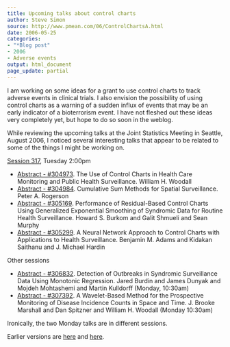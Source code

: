 ```yaml
---
title: Upcoming talks about control charts
author: Steve Simon
source: http://www.pmean.com/06/ControlChartsA.html
date: 2006-05-25
categories:
- "*Blog post"
- 2006
- Adverse events
output: html_document
page_update: partial
---
```


I am working on some ideas for a grant to use control charts to track
adverse events in clinical trials. I also envision the possibility of
using control charts as a warning of a sudden influx of events that may
be an early indicator of a bioterrorism event. I have not fleshed out
these ideas very completely yet, but hope to do so soon in the weblog.

While reviewing the upcoming talks at the Joint Statistics Meeting in
Seattle, August 2006, I noticed several interesting talks that appear to
be related to some of the things I might be working on.

[Session
317](http://www.amstat.org/meetings/jsm/2006/onlineprogram/index.cfm?fuseaction=activity_details&sessionid=201105),
Tuesday 2:00pm

-   [Abstract -
    \#304973](http://www.amstat.org/meetings/jsm/2006/onlineprogram/index.cfm?fuseaction=abstract_details&abstractid=304973).
    The Use of Control Charts in Health Care Monitoring and Public
    Health Surveillance. William H. Woodall
-   [Abstract -
    \#304984](http://www.amstat.org/meetings/jsm/2006/onlineprogram/index.cfm?fuseaction=abstract_details&abstractid=304984).
    Cumulative Sum Methods for Spatial Surveillance. Peter A. Rogerson
-   [Abstract -
    \#305169](http://www.amstat.org/meetings/jsm/2006/onlineprogram/index.cfm?fuseaction=abstract_details&abstractid=305169).
    Performance of Residual-Based Control Charts Using Generalized
    Exponential Smoothing of Syndromic Data for Routine Health
    Surveillance. Howard S. Burkom and Galit Shmueli and Sean Murphy
-   [Abstract -
    \#305299](http://www.amstat.org/meetings/jsm/2006/onlineprogram/index.cfm?fuseaction=abstract_details&abstractid=305299).
    A Neural Network Approach to Control Charts with Applications to
    Health Surveillance. Benjamin M. Adams and Kidakan Saithanu and J.
    Michael Hardin

Other sessions

-   [Abstract -
    \#306832](http://www.amstat.org/meetings/jsm/2006/onlineprogram/index.cfm?fuseaction=abstract_details&abstractid=306832).
    Detection of Outbreaks in Syndromic Surveillance Data Using
    Monotonic Regression. Jared Burdin and James Dunyak and Mojdeh
    Mohtashemi and Martin Kulldorff (Monday, 10:30am)
-   [Abstract -
    \#307392](http://www.amstat.org/meetings/jsm/2006/onlineprogram/index.cfm?fuseaction=abstract_details&abstractid=307392).
    A Wavelet-Based Method for the Prospective Monitoring of Disease
    Incidence Counts in Space and Time. J. Brooke Marshall and Dan
    Spitzner and William H. Woodall (Monday 10:30am)

Ironically, the two Monday talks are in different sessions.

Earlier versions are [here][sim1] and [here][sim2].

[sim1]: http://www.pmean.com/06/ControlChartsA.html
[sim2]: http://new.pmean.com/ControlChartsA/

